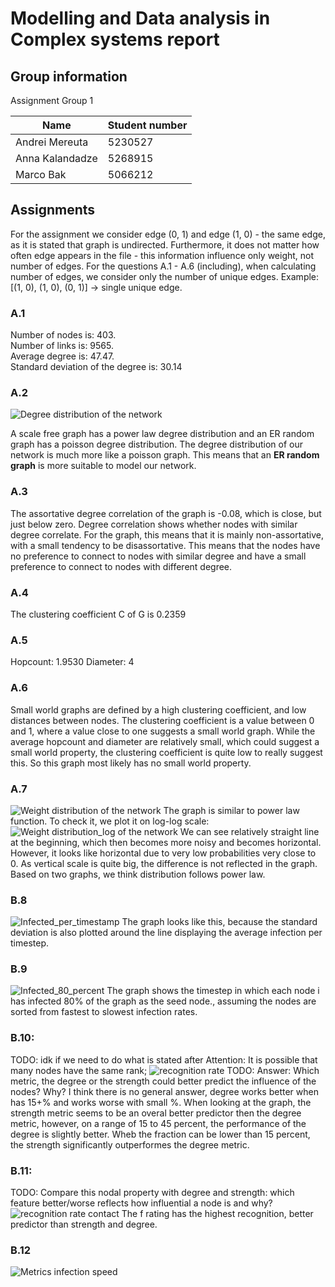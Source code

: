 # Modelling and Data analysis in Complex systems report
## Group information
Assignment Group 1

| Name            | Student number |
|------           |----------------|
| Andrei Mereuta  | 5230527 |
| Anna Kalandadze | 5268915 |
| Marco Bak       | 5066212 |

## Assignments
For the assignment we consider edge (0, 1) and edge (1, 0) - the same edge, as it is stated that graph is undirected. Furthermore, it does not matter how often edge appears in the file - this information influence only weight, not number of edges.
For the questions A.1 - A.6 (including), when calculating number of edges,
we consider only the number of unique edges. Example: [(1, 0), (1, 0), (0, 1)] -> single unique edge.

### A.1
Number of nodes is: 403. \
Number of links is: 9565. \
Average degree is: 47.47. \
Standard deviation of the degree is: 30.14

### A.2
![Degree distribution of the network](./a_2.png)

A scale free graph has a power law degree distribution and an ER random graph has a poisson degree distribution.
The degree distribution of our network is much more like a poisson graph.
This means that an **ER random graph** is more suitable to model our network.

### A.3
The assortative degree correlation of the graph is -0.08, which is close, but just below zero. Degree correlation shows whether nodes with similar degree correlate. 
For the graph, this means that it is mainly non-assortative, with a small tendency to be disassortative. This means that the nodes have no preference to connect to nodes with similar degree and have a small preference to connect to nodes with different degree.

### A.4
The clustering coefficient C of G is 0.2359

### A.5
Hopcount: 1.9530
Diameter: 4

### A.6
Small world graphs are defined by a high clustering coefficient, and low distances between nodes. 
The clustering coefficient is a value between 0 and 1, where a value close to one suggests a small world graph.
While the average hopcount and diameter are relatively small, which could suggest a small world property, the clustering coefficient is quite low to really suggest this.
So this graph most likely has no small world property.

### A.7
![Weight distribution of the network](./a_7.png)
The graph is similar to power law function. To check it, we plot it on log-log scale:
![Weight distribution_log of the network](./a_7_log.png)
We can see relatively straight line at the beginning, which then becomes more noisy and becomes horizontal. However, it looks like horizontal due to very low probabilities very close to 0. As vertical scale is quite big, the difference is not reflected in the graph. Based on two graphs, we think distribution follows power law.

### B.8
![Infected_per_timestamp](./b_8.png)
The graph looks like this, because the standard deviation is also plotted around the line displaying the average infection per timestep.

### B.9
![Infected_80_percent](./b_9.png)
The graph shows the timestep in which each node i has infected 80% of the graph as the seed node., assuming the nodes are sorted from fastest to slowest infection rates.

### B.10: 
TODO: idk if we need to do what is stated after Attention: It is possible that many nodes have the same rank; 
![recognition rate](./b_10.png)
TODO: Answer: Which metric, the degree or the strength could better predict the influence of the
nodes? Why?
I think there is no general answer, degree works better when has 15+% and works worse with small %.
When looking at the graph, the strength metric seems to be an overal better predictor then the degree metric, however, on a range of 15 to 45 percent, the performance of the degree is slightly better. Wheb the fraction can be lower than 15 percent, the strength significantly outperformes the degree metric.

### B.11: 
TODO: Compare this nodal property with degree and strength: which feature better/worse reflects how influential a node is and why?
![recognition rate contact](./b_11.png)
The f rating has the highest recognition, better predictor than strength and degree. 

### B.12
![Metrics infection speed](./b_12.png)
